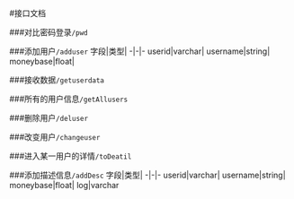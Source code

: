 #接口文档

###对比密码登录`/pwd`

###添加用户`/adduser`
字段|类型|
-|-|-
userid|varchar|
username|string|
moneybase|float|

###接收数据`/getuserdata`

###所有的用户信息`/getAllusers`

###删除用户`/deluser`

###改变用户`/changeuser`

###进入某一用户的详情`/toDeatil`

###添加描述信息`/addDesc`
字段|类型|
-|-|-
userid|varchar|
username|string|
moneybase|float|
log|varchar

